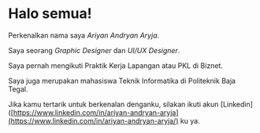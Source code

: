 # Halo semua! 

Perkenalkan nama saya *Ariyan Andryan Aryja*.<br>

Saya seorang *Graphic Designer* dan *UI/UX Designer*.<br>

Saya pernah mengikuti Praktik Kerja Lapangan atau PKL di Biznet.<br>

Saya juga merupakan mahasiswa Teknik Informatika di Politeknik Baja Tegal.<br>

Jika kamu tertarik untuk berkenalan denganku, silakan ikuti akun [Linkedin]([https://www.linkedin.com/in/ariyan-andryan-aryja](https://www.linkedin.com/in/ariyan-andryan-aryja/) ku ya.
